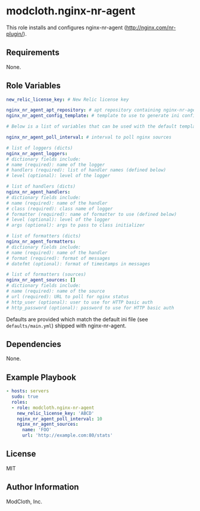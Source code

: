 modcloth.nginx-nr-agent
=========

This role installs and configures nginx-nr-agent (http://nginx.com/nr-plugin/).

Requirements
------------

None.

Role Variables
--------------

```yml
new_relic_license_key: # New Relic license key

nginx_nr_agent_apt_repository: # apt repository containing nginx-nr-agent (see http://nginx.org/en/linux_packages.html)
nginx_nr_agent_config_template: # template to use to generate ini config using template module (if empty, none is written)

# Below is a list of variables that can be used with the default template:

nginx_nr_agent_poll_interval: # interval to poll nginx sources

# list of loggers (dicts)
nginx_nr_agent_loggers:
# dictionary fields include:
# name (required): name of the logger
# handlers (required): list of handler names (defined below)
# level (optional): level of the logger

# list of handlers (dicts)
nginx_nr_agent_handlers:
# dictionary fields include:
# name (required): name of the handler
# class (required): class name of logger
# formatter (required): name of formatter to use (defined below)
# level (optional): level of the logger
# args (optional): args to pass to class initializer

# list of formatters (dicts)
nginx_nr_agent_formatters:
# dictionary fields include:
# name (required): name of the handler
# format (required): format of messages
# datefmt (optional): format of timestamps in messages

# list of formatters (sources)
nginx_nr_agent_sources: []
# dictionary fields include:
# name (required): name of the source
# url (required): URL to poll for nginx status
# http_user (optional): user to use for HTTP basic auth
# http_password (optional): password to use for HTTP basic auth
```

Defaults are provided which match the default ini file (see
`defaults/main.yml`) shipped with nginx-nr-agent.

Dependencies
------------

None.

Example Playbook
----------------

```yml
- hosts: servers
  sudo: true
  roles:
  - role: modcloth.nginx-nr-agent
    new_relic_license_key: 'ABCD'
    nginx_nr_agent_poll_interval: 10
    nginx_nr_agent_sources:
      name: 'FOO'
      url: 'http://example.com:80/stats'
```

License
-------

MIT

Author Information
------------------

ModCloth, Inc.
